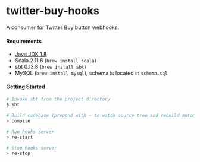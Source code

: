 # twitter-buy-hooks

A consumer for Twitter Buy button webhooks.

#### Requirements
* [Java JDK 1.8](http://www.oracle.com/technetwork/java/javase/downloads/index.html)
* Scala 2.11.6 (`brew install scala`)
* sbt 0.13.8 (`brew install sbt`)
* MySQL (`brew install mysql`), schema is located in `schema.sql`

#### Getting Started
```sh
# Invoke sbt from the project directory
$ sbt

# Build codebase (prepend with ~ to watch source tree and rebuild automatically when files change)
> compile

# Run hooks server
> re-start

# Stop hooks server
> re-stop